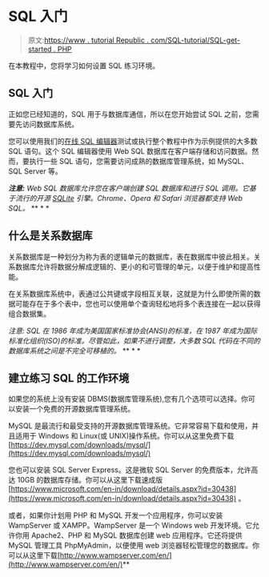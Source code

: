 # SQL 入门

> 原文:[https://www . tutorial Republic . com/SQL-tutorial/SQL-get-started . PHP](https://www.tutorialrepublic.com/sql-tutorial/sql-get-started.php)

在本教程中，您将学习如何设置 SQL 练习环境。

## SQL 入门

正如您已经知道的，SQL 用于与数据库通信，所以在您开始尝试 SQL 之前，您需要先访问数据库系统。

您可以使用我们的[在线 SQL 编辑器](../codelab.php?topic=sql&file=select-all)测试或执行整个教程中作为示例提供的大多数 SQL 语句。这个 SQL 编辑器使用 Web SQL 数据库在客户端存储和访问数据。然而，要执行一些 SQL 语句，您需要访问成熟的数据库管理系统，如 MySQL、SQL Server 等。

 ***注意:** Web SQL 数据库允许您在客户端创建 SQL 数据库和进行 SQL 调用。它基于流行的开源 [SQLite](https://sqlite.org/) 引擎。Chrome、Opera 和 Safari 浏览器都支持 Web SQL。*  ** * *

## 什么是关系数据库

关系数据库是一种划分为称为表的逻辑单元的数据库，表在数据库中彼此相关。关系数据库允许将数据分解成逻辑的、更小的和可管理的单元，以便于维护和提高性能。

在关系数据库系统中，表通过公共键或字段相互关联，这就是为什么即使所需的数据可能存在于多个表中，您也可以使用单个查询轻松地将多个表连接在一起以获得组合数据集。

 *注意: SQL 在 1986 年成为美国国家标准协会(ANSI)的标准，在 1987 年成为国际标准化组织(ISO)的标准。尽管如此，如果不进行调整，大多数 SQL 代码在不同的数据库系统之间是不完全可移植的。*  ** * *

## 建立练习 SQL 的工作环境

如果您的系统上没有安装 DBMS(数据库管理系统),您有几个选项可以选择。你可以安装一个免费的开源数据库管理系统。

MySQL 是最流行和最受支持的开源数据库管理系统。它非常容易下载和使用，并且适用于 Windows 和 Linux(或 UNIX)操作系统。你可以从这里免费下载[https://dev.mysql.com/downloads/mysql/](https://dev.mysql.com/downloads/mysql/)

您也可以安装 SQL Server Express。这是微软 SQL Server 的免费版本，允许高达 10GB 的数据库存储。你可以从这里下载速成版[https://www.microsoft.com/en-in/download/details.aspx?id=30438](https://www.microsoft.com/en-in/download/details.aspx?id=30438) 。

或者，如果你计划用 PHP 和 MySQL 开发一个应用程序，你可以安装 WampServer 或 XAMPP。WampServer 是一个 Windows web 开发环境。它允许你用 Apache2、PHP 和 MySQL 数据库创建 web 应用程序。它还将提供 MySQL 管理工具 PhpMyAdmin，以便使用 web 浏览器轻松管理您的数据库。你可以从这里下载[http://www.wampserver.com/en/](http://www.wampserver.com/en/)**